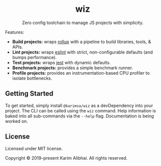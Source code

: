<h1 align="center">wiz</h1>
<p align="center">Zero config toolchain to manage JS projects with simplicity.</p>

Features:

 * **Build projects:** wraps [rollup](https://github.com/rollup/rollup) with a pipeline to build libraries, tools, & APIs.
 * **Lint projects:** wraps [eslint](https://github.com/eslint/eslint) with strict, non-configurable defaults (and bumps performance).
 * **Test projects:** wraps [jest](http://github.com/facebook/jest) with dynamic defaults.
 * **Benchmark projects:** provides a simple benchmark runner.
 * **Profile projects:** provides an instrumentation-based CPU profiler to isolate bottlenecks.

## Getting Started

To get started, simply install `@karimsa/wiz` as a devDependency into your project. The CLI can be called using the `wiz` command.
Help information is baked into all sub-commands via the `--help` flag. Documentation is being worked on.

## License

Licensed under MIT license.

Copyright &copy; 2019-present Karim Alibhai. All rights reserved.
